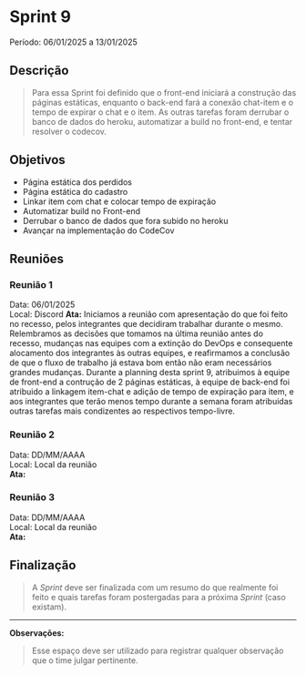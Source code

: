# Sprint 9
Período: 06/01/2025 a 13/01/2025

## Descrição
> Para essa Sprint foi definido que o front-end iniciará a construção das páginas estáticas, enquanto o back-end fará a conexão chat-item e o tempo de expirar o chat e o item. As outras tarefas foram derrubar o banco de dados do heroku, automatizar a build no front-end, e tentar resolver o codecov.
 

## Objetivos
- Página estática dos perdidos
- Página estática do cadastro
- Linkar item com chat e colocar tempo de expiração
- Automatizar build no Front-end
- Derrubar o banco de dados que fora subido no heroku
- Avançar na implementação do CodeCov

## Reuniões
### Reunião 1
Data: 06/01/2025  
Local: Discord
**Ata:**
Iniciamos a reunião com apresentação do que foi feito no recesso, pelos integrantes que decidiram trabalhar durante o mesmo. Relembramos as decisões que tomamos na última reunião antes do recesso, mudanças nas equipes com a extinção do DevOps e consequente alocamento dos integrantes às outras equipes, e reafirmamos a conclusão de que o fluxo de trabalho já estava bom então não eram necessários grandes mudanças. Durante a planning desta sprint 9, atribuimos à equipe de front-end a contrução de 2 páginas estáticas, à equipe de back-end foi atribuido a linkagem item-chat e adição de tempo de expiração para item, e aos integrantes que terão menos tempo durante a semana foram atribuidas outras tarefas mais condizentes ao respectivos tempo-livre.

### Reunião 2
Data: DD/MM/AAAA  
Local: Local da reunião  
**Ata:**


### Reunião 3
Data: DD/MM/AAAA  
Local: Local da reunião  
**Ata:**


## Finalização
> A _Sprint_ deve ser finalizada com um resumo do que realmente foi feito e quais tarefas foram postergadas para a próxima _Sprint_ (caso existam).
---

**Observações:**
> Esse espaço deve ser utilizado para registrar qualquer observação que o time julgar pertinente.
